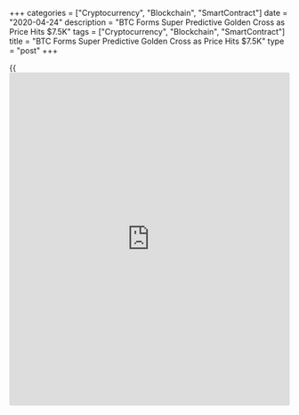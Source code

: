 +++
categories = ["Cryptocurrency", "Blockchain", "SmartContract"]
date = "2020-04-24"
description = "BTC Forms Super Predictive Golden Cross as Price Hits $7.5K"
tags = ["Cryptocurrency", "Blockchain", "SmartContract"]
title = "BTC Forms Super Predictive Golden Cross as Price Hits $7.5K"
type = "post"
+++

{{<iframe id="large-banner" src="https://www.bounty.group/#slide=10.0" width="100%" height="600" scrolling="no" style="border: 0px solid rgb(216, 221, 230); border-radius: 3px;">}}

At last, [bitcoin](https://www.letsplayfx.com/blog/forex-for-bitcoin/) was able to break above the price ceiling that was
keeping it from pursuing a more significant bull run. The benchmark
cryptocurrency jumped above $7,500 this Thursday in a surprising buying
action that pushed the prices up by $704 in just three hours. It topped
at $7,775 on Coinbase before correcting lower during the early Asian
trading session Friday.

[![BTC Forms Super Predictive Golden Cross as Price Hits $7.5K][1]][1]

The crypto has been able to navigate through the heavy resistance
labeled on the chart seen above. Nevertheless, the interim price rally
paused for a breather, indicating that traders are waiting for a bullish
continuation before they buy [bitcoin](https://www.letsplayfx.com/blog/forex-for-bitcoin/) at local tops. It may lead to a
sharp pullback to the downside.

As [bitcoin](https://www.letsplayfx.com/blog/forex-for-bitcoin/) aims to confirm an extended bull run, the cryptocurrency also
has painted a [historical](https://www.fintechee.com/services/historical-data-for-forex/)ly accurate and super predictive Golden Cross.
The bullish indicator is formed when an asset’s short-term moving
average closes above its long-term moving average. Bitcoin traders
typically watch 50-[daily](https://www.fintecher.org/2020/03/03/forex-trading-daily-strategy/) and 200-[daily](https://www.fintecher.org/2020/03/03/forex-trading-daily-strategy/) MA curves to confirm a Golden
Cross – or its opposite, the bearish Death Cross. But those metrics have
so far proven to be lagging.

[![BTC Forms Super Predictive Golden Cross as Price Hits $7.5K][2]][2]

The 20-50 MA combo instantly predicts [bitcoin](https://www.letsplayfx.com/blog/forex-for-bitcoin/)’s next potential moves. As
of Friday, the 20-[daily](https://www.fintecher.org/2020/03/03/forex-trading-daily-strategy/) EMA is above the 50-[daily](https://www.fintecher.org/2020/03/03/forex-trading-daily-strategy/) SMA, hinting that the
BTCUSD exchange rate is looking to head higher. A similar formation
earlier this year had pushed the pair up by more than 40 percent. On the
flip side, [bitcoin](https://www.letsplayfx.com/blog/forex-for-bitcoin/) is still trending higher inside a Rising Wedge
pattern, as confirmed by two converging trendlines. The cryptocurrency
could continue rising until it reaches the shape’s apex. After that, it
could fall by as much as the height of the Wedge, leading it below the
$5,000 level.

_Source:[FXPro][3]_

   1. /files/downloads/7/2/e/72e66dc6ba5a615a465546fab1188ff1_d9014a537fa5a56da7354501cfcd1f89.png
   2. /files/downloads/6/6/5/6653af1ff8bada975a6d7c0aa68f1570_4a6a80a7b530016a659e2ee8eec42556.png
   3. /geturl/index/562ca9a85bd6bfced37dc76972ee07bbc5f3c9e9/